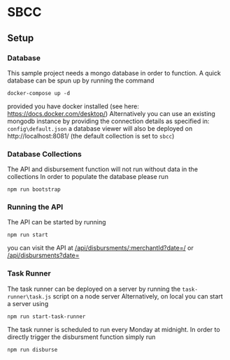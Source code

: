 # SBCC
 
## Setup

### Database
This sample project needs a mongo database in order to function. A quick database can be spun up by running the command 
```console
docker-compose up -d
``` 
provided you have docker installed (see here: https://docs.docker.com/desktop/)
Alternatively you can use an existing mongodb instance by providing the connection details as specified in: `config\default.json`
a database viewer will also be deployed on http://localhost:8081/ (the default collection is set to `sbcc`)

### Database Collections
The API and disbursement function will not run without data in the collections
In order to populate the database please run 
```console
npm run bootstrap
```

### Running the API
The API can be started by running 
```console
npm run start
```
you can visit the API at [/api/disbursments/:merchantId?date=/](http://localhost:3000/api/disbursments/1/)
or  [/api/disbursments?date=](http://localhost:3000/api/disbursments)

### Task Runner
The task runner can be deployed on a server by running the `task-runner\task.js` script on a node server
Alternatively, on local you can start a server using 
```console
npm run start-task-runner
```
The task runner is scheduled to run every Monday at midnight. In order to directly trigger the disbursment function simply run 
```console
npm run disburse
```
